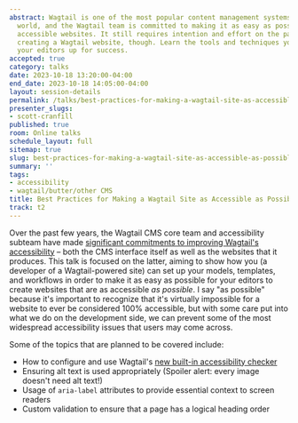 ```yaml
---
abstract: Wagtail is one of the most popular content management systems in the Django
  world, and the Wagtail team is committed to making it as easy as possible to create
  accessible websites. It still requires intention and effort on the part of a developer
  creating a Wagtail website, though. Learn the tools and techniques you need to set
  your editors up for success.
accepted: true
category: talks
date: 2023-10-18 13:20:00-04:00
end_date: 2023-10-18 14:05:00-04:00
layout: session-details
permalink: /talks/best-practices-for-making-a-wagtail-site-as-accessible-as-possible/
presenter_slugs:
- scott-cranfill
published: true
room: Online talks
schedule_layout: full
sitemap: true
slug: best-practices-for-making-a-wagtail-site-as-accessible-as-possible
summary: ''
tags:
- accessibility
- wagtail/butter/other CMS
title: Best Practices for Making a Wagtail Site as Accessible as Possible
track: t2
---
```


Over the past few years, the Wagtail CMS core team and accessibility subteam have made [significant commitments to improving Wagtail's accessibility](https://wagtail.org/accessibility/) – both the CMS interface itself as well as the websites that it produces. This talk is focused on the latter, aiming to show how you (a developer of a Wagtail-powered site) can set up your models, templates, and workflows in order to make it as easy as possible for your editors to create websites that are as accessible _as possible_. I say "as possible" because it's important to recognize that it's virtually impossible for a website to ever be considered 100% accessible, but with some care put into what we do on the development side, we can prevent some of the most widespread accessibility issues that users may come across.

Some of the topics that are planned to be covered include:
- How to configure and use Wagtail's [new built-in accessibility checker](https://wagtail.org/blog/introducing-wagtails-new-accessibility-checker/)
- Ensuring alt text is used appropriately (Spoiler alert: every image doesn't need alt text!)
- Usage of `aria-label` attributes to provide essential context to screen readers
- Custom validation to ensure that a page has a logical heading order